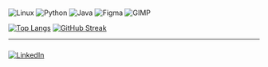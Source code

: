####
![Linux](https://img.shields.io/badge/Linux-FCC624?style=for-the-badge&logo=linux&logoColor=white)
![Python](https://img.shields.io/badge/Python-3776AB?logo=python&logoColor=white&style=for-the-badge) 
![Java](https://img.shields.io/badge/java-%23ED8B00.svg?style=for-the-badge&logo=openjdk&logoColor=white)
![Figma](https://img.shields.io/badge/figma-%23F24E1E.svg?style=for-the-badge&logo=figma&logoColor=white) 
![GIMP](https://img.shields.io/badge/gimp-5C5543?style=for-the-badge&logo=gimp&logoColor=white)

[![Top Langs](https://github-readme-stats.vercel.app/api/top-langs/?username=fcoeliesio&&hide=HTML,CSS,Dockerfile&layout=donut&hide_border=true&theme=vue)](https://github.com/fcoeliesio/github-readme-stats)
[![GitHub Streak](https://streak-stats.demolab.com?user=fcoeliesio&theme=vue&hide_border=true&mode=weekly&card_width=450)](https://github.com/fcoeliesio)
<hr>

### 
[![LinkedIn](https://img.shields.io/badge/linkedin-%230077B5.svg?style=for-the-badge&logo=linkedin&logoColor=white)](https://www.linkedin.com/in/fcoeliesio/)

